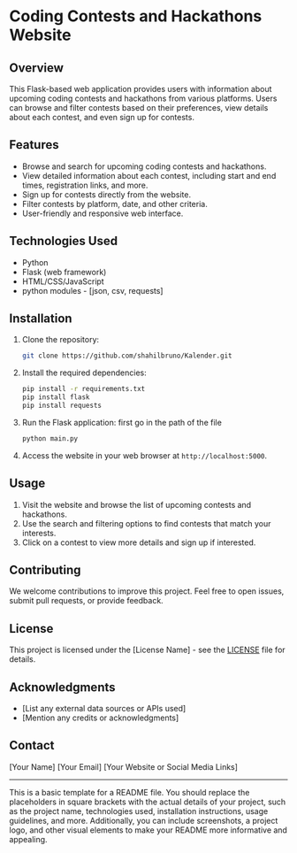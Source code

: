 # Coding Contests and Hackathons Website

## Overview

This Flask-based web application provides users with information about upcoming coding contests and hackathons from various platforms. Users can browse and filter contests based on their preferences, view details about each contest, and even sign up for contests.

## Features

- Browse and search for upcoming coding contests and hackathons.
- View detailed information about each contest, including start and end times, registration links, and more.
- Sign up for contests directly from the website.
- Filter contests by platform, date, and other criteria.
- User-friendly and responsive web interface.

## Technologies Used

- Python
- Flask (web framework)
- HTML/CSS/JavaScript
- python modules - [json, csv, requests]

## Installation

1. Clone the repository:

   ```bash
   git clone https://github.com/shahilbruno/Kalender.git
   ```

3. Install the required dependencies:

   ```bash
   pip install -r requirements.txt
   pip install flask
   pip install requests
   ```

4. Run the Flask application:
   first go in the path of the file
   ```bash
   python main.py
   ```

5. Access the website in your web browser at `http://localhost:5000`.

## Usage

1. Visit the website and browse the list of upcoming contests and hackathons.
2. Use the search and filtering options to find contests that match your interests.
3. Click on a contest to view more details and sign up if interested.

## Contributing

We welcome contributions to improve this project. Feel free to open issues, submit pull requests, or provide feedback.

## License

This project is licensed under the [License Name] - see the [LICENSE](LICENSE) file for details.

## Acknowledgments

- [List any external data sources or APIs used]
- [Mention any credits or acknowledgments]

## Contact

[Your Name]
[Your Email]
[Your Website or Social Media Links]

---

This is a basic template for a README file. You should replace the placeholders in square brackets with the actual details of your project, such as the project name, technologies used, installation instructions, usage guidelines, and more. Additionally, you can include screenshots, a project logo, and other visual elements to make your README more informative and appealing.
